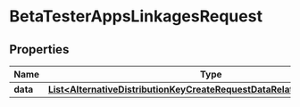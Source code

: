 

# BetaTesterAppsLinkagesRequest


## Properties

| Name | Type | Description | Notes |
|------------ | ------------- | ------------- | -------------|
|**data** | [**List&lt;AlternativeDistributionKeyCreateRequestDataRelationshipsAppData&gt;**](AlternativeDistributionKeyCreateRequestDataRelationshipsAppData.md) |  |  |




